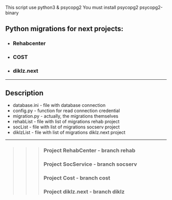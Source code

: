 This script use python3 & psycopg2
You must install psycopg2 psycopg2-binary
## Python migrations for next projects: 
- ### Rehabcenter
- ### COST
- ### diklz.next

***
## Description
* database.ini - file with database connection
* config.py - function for read connection credential
* migration.py - actually, the migrations themselves
* rehabList - file with list of migrations rehab project
* socList - file with list of migrations socserv project
* diklzList - file with list of migrations diklz.next project

***
>>> ### Project RehabCenter - branch rehab
>>> ### Project SocService - branch socserv
>>> ### Project Cost - branch cost
>>> ### Project diklz.next - branch diklz

